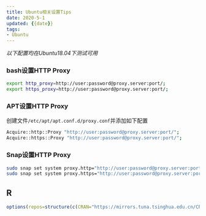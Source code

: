 ```yaml
---
title: Ubuntu相关设置Tips
date: 2020-5-1
updated: {{date}}
tags: 
- Ubuntu
---
```





_以下配置均在Ubuntu18.04下测试可用_

### bash设置HTTP Proxy

```bash
export http_proxy=http://user:password@proxy.server:port/;
export https_proxy=http://user:password@proxy.server:port/;
```

### APT设置HTTP Proxy

创建文件`/etc/apt/apt.conf.d/proxy.conf`并添加如下配置

```bash
Acquire::http::Proxy "http://user:password@proxy.server:port/";
Acquire::https::Proxy "http://user:password@proxy.server:port/";
```

### Snap设置HTTP Proxy

```bash
sudo snap set system proxy.http="http://user:password@proxy.server:port"
sudo snap set system proxy.https="http://user:password@proxy.server:port"
```

## R

```R
options(repos=structure(c(CRAN="https://mirrors.tuna.tsinghua.edu.cn/CRAN/")))
```
